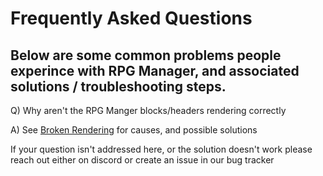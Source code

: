 # Frequently Asked Questions
## Below are some common problems people experince with RPG Manager, and associated solutions / troubleshooting steps. 

Q) Why aren't the RPG Manger blocks/headers rendering correctly
    
A) See [Broken Rendering](./Z_FAQ/110%20Broken%20Rendering/Basic%20Troubleshooting.md) for causes, and possible solutions

If your question isn't addressed here, or the solution doesn't work please reach out either on discord or create an issue in our bug tracker